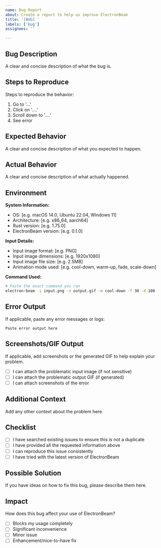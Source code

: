 ```yaml
---
name: Bug Report
about: Create a report to help us improve ElectronBeam
title: '[BUG] '
labels: ['bug']
assignees: ''

---
```


## Bug Description

A clear and concise description of what the bug is.

## Steps to Reproduce

Steps to reproduce the behavior:

1. Go to '...'
2. Click on '....'
3. Scroll down to '....'
4. See error

## Expected Behavior

A clear and concise description of what you expected to happen.

## Actual Behavior

A clear and concise description of what actually happened.

## Environment

**System Information:**
- OS: [e.g. macOS 14.0, Ubuntu 22.04, Windows 11]
- Architecture: [e.g. x86_64, aarch64]
- Rust version: [e.g. 1.75.0]
- ElectronBeam version: [e.g. 0.1.0]

**Input Details:**
- Input image format: [e.g. PNG]
- Input image dimensions: [e.g. 1920x1080]
- Input image file size: [e.g. 2.5MB]
- Animation mode used: [e.g. cool-down, warm-up, fade, scale-down]

**Command Used:**
```bash
# Paste the exact command you ran
electron-beam -i input.png -o output.gif -m cool-down -f 30 -d 100
```

## Error Output

If applicable, paste any error messages or logs:

```
Paste error output here
```

## Screenshots/GIF Output

If applicable, add screenshots or the generated GIF to help explain your problem.

- [ ] I can attach the problematic input image (if not sensitive)
- [ ] I can attach the problematic output GIF (if generated)
- [ ] I can attach screenshots of the error

## Additional Context

Add any other context about the problem here.

## Checklist

- [ ] I have searched existing issues to ensure this is not a duplicate
- [ ] I have provided all the requested information above
- [ ] I can reproduce this issue consistently
- [ ] I have tried with the latest version of ElectronBeam

## Possible Solution

If you have ideas on how to fix this bug, please describe them here.

## Impact

How does this bug affect your use of ElectronBeam?

- [ ] Blocks my usage completely
- [ ] Significant inconvenience
- [ ] Minor issue
- [ ] Enhancement/nice-to-have fix